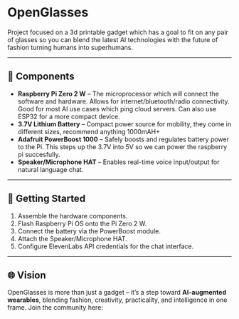 # OpenGlasses

Project focused on a 3d printable gadget which has a goal to fit on any pair of glasses so you can blend the latest AI technologies with the future of fashion turning humans into superhumans.

---

## 🔧 Components

- **Raspberry Pi Zero 2 W** – The microprocessor which will connect the software and hardware. Allows for internet/bluetooth/radio connectivity. Good for most AI use cases which ping cloud servers. Can also use ESP32 for a more compact device.
- **3.7V Lithium Battery** – Compact power source for mobility, they come in different sizes, recommend anything 1000mAH+
- **Adafruit PowerBoost 1000** – Safely boosts and regulates battery power to the Pi. This steps up the 3.7V into 5V so we can power the raspberry pi succesfully.
- **Speaker/Microphone HAT** – Enables real-time voice input/output for natural language chat. 

---

## 🚀 Getting Started

1. Assemble the hardware components.  
2. Flash Raspberry Pi OS onto the Pi Zero 2 W.  
3. Connect the battery via the PowerBoost module.  
4. Attach the Speaker/Microphone HAT.  
5. Configure ElevenLabs API credentials for the chat interface.  

---

## 🌐 Vision

OpenGlasses is more than just a gadget – it’s a step toward **AI-augmented wearables**, blending fashion, creativity, practicality, and intelligence in one frame. Join the community here:
